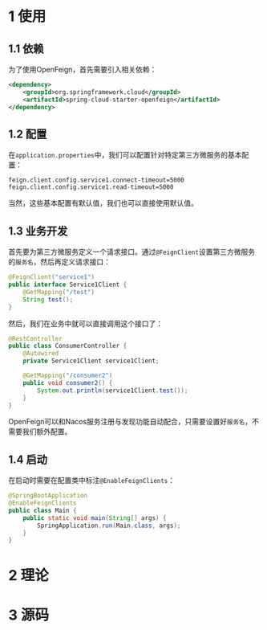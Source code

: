 # 1 使用
## 1.1 依赖
为了使用OpenFeign，首先需要引入相关依赖：
```xml
<dependency>  
    <groupId>org.springframework.cloud</groupId>  
    <artifactId>spring-cloud-starter-openfeign</artifactId>  
</dependency>
```

## 1.2 配置
在`application.properties`中，我们可以配置针对特定第三方微服务的基本配置：
```properteis
feign.client.config.service1.connect-timeout=5000  
feign.client.config.service1.read-timeout=5000
```

当然，这些基本配置有默认值，我们也可以直接使用默认值。

## 1.3 业务开发
首先要为第三方微服务定义一个请求接口。通过`@FeignClient`设置第三方微服务的`服务名`，然后再定义请求接口：
```java
@FeignClient("service1")  
public interface Service1Client {  
    @GetMapping("/test")  
    String test();  
}
```

然后，我们在业务中就可以直接调用这个接口了：
```java
@RestController  
public class ConsumerController {  
    @Autowired  
    private Service1Client service1Client;  

    @GetMapping("/consumer2")  
    public void consumer2() {  
        System.out.println(service1Client.test());  
    }  
}
```

OpenFeign可以和Nacos服务注册与发现功能自动配合，只需要设置好`服务名`，不需要我们额外配置。

## 1.4 启动
在启动时需要在配置类中标注`@EnableFeignClients`：
```java
@SpringBootApplication  
@EnableFeignClients  
public class Main {  
    public static void main(String[] args) {  
        SpringApplication.run(Main.class, args);  
    }  
}
```

# 2 理论

# 3 源码
